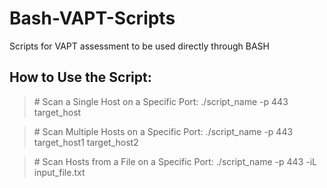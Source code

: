 # Bash-VAPT-Scripts
Scripts for VAPT assessment to be used directly through BASH

## How to Use the Script:

>\# Scan a Single Host on a Specific Port: ./script_name -p 443 target_host

>\# Scan Multiple Hosts on a Specific Port: ./script_name -p 443 target_host1 target_host2

>\# Scan Hosts from a File on a Specific Port: ./script_name -p 443 -iL input_file.txt
